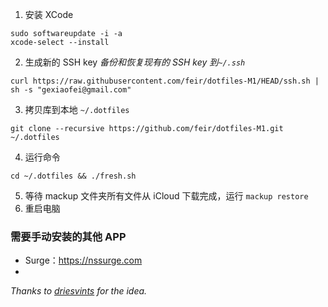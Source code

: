 1. 安装 XCode```sudo softwareupdate -i -axcode-select --install```2. 生成新的 SSH key*备份和恢复现有的 SSH key 到`~/.ssh`*```curl https://raw.githubusercontent.com/feir/dotfiles-M1/HEAD/ssh.sh | sh -s "gexiaofei@gmail.com"```3. 拷贝库到本地 `~/.dotfiles````git clone --recursive https://github.com/feir/dotfiles-M1.git ~/.dotfiles```4. 运行命令```cd ~/.dotfiles && ./fresh.sh```5. 等待 mackup 文件夹所有文件从 iCloud 下载完成，运行 `mackup restore`6. 重启电脑### 需要手动安装的其他 APP- Surge：https://nssurge.com- *Thanks to [driesvints](https://github.com/driesvints/dotfiles) for the idea.*
